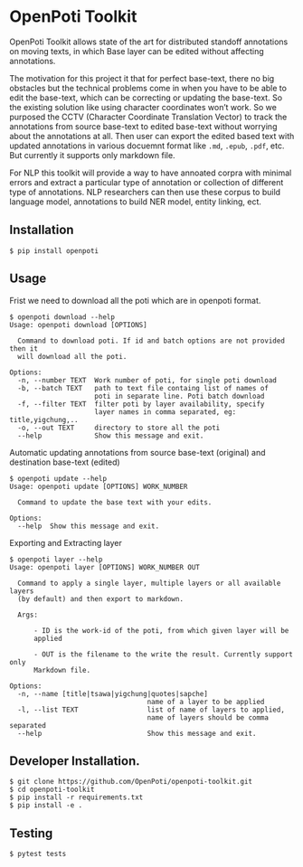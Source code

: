 # OpenPoti Toolkit

OpenPoti Toolkit allows state of the art for distributed standoff annotations on moving texts, in which Base layer can be edited without affecting annotations. 

The motivation for this project it that for perfect base-text, there no big obstacles but the technical problems come in when you have to be able to edit the base-text, which can be correcting or updating the base-text. So the existing solution like using character coordinates won’t work. So we purposed the CCTV (Character Coordinate Translation Vector) to track the annotations from source base-text to edited base-text without worrying about the annotations at all. Then user can export the edited based text with updated annotations in various docuemnt format like `.md`, `.epub`, `.pdf`, etc. But currently it supports only markdown file.

For NLP this toolkit will provide a way to have annoated corpra with minimal errors and extract a particular type of annotation or collection of different type of annotations. NLP researchers can then use these corpus to build language model, annotations to build NER model, entity linking, ect.

## Installation
```
$ pip install openpoti
```

## Usage
Frist we need to download all the poti which are in openpoti format.
```
$ openpoti download --help
Usage: openpoti download [OPTIONS]

  Command to download poti. If id and batch options are not provided then it
  will download all the poti.

Options:
  -n, --number TEXT  Work number of poti, for single poti download
  -b, --batch TEXT   path to text file containg list of names of
                     poti in separate line. Poti batch download
  -f, --filter TEXT  filter poti by layer availability, specify
                     layer names in comma separated, eg: title,yigchung,..
  -o, --out TEXT     directory to store all the poti
  --help             Show this message and exit.
```

Automatic updating annotations from source base-text (original) and destination base-text (edited)
```
$ openpoti update --help
Usage: openpoti update [OPTIONS] WORK_NUMBER

  Command to update the base text with your edits.

Options:
  --help  Show this message and exit.
```

Exporting and Extracting layer
```
$ openpoti layer --help 
Usage: openpoti layer [OPTIONS] WORK_NUMBER OUT

  Command to apply a single layer, multiple layers or all available layers
  (by default) and then export to markdown.

  Args:

      - ID is the work-id of the poti, from which given layer will be
      applied

      - OUT is the filename to the write the result. Currently support only
      Markdown file.

Options:
  -n, --name [title|tsawa|yigchung|quotes|sapche]
                                  name of a layer to be applied
  -l, --list TEXT                 list of name of layers to applied,
                                  name of layers should be comma separated
  --help                          Show this message and exit.
```




## Developer Installation.
```
$ git clone https://github.com/OpenPoti/openpoti-toolkit.git
$ cd openpoti-toolkit
$ pip install -r requirements.txt
$ pip install -e .
```

## Testing
```
$ pytest tests
```